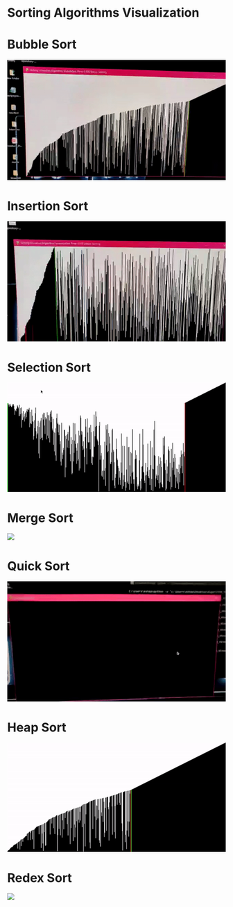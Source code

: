 # Sorting Algorithms Visualization

# Bubble Sort


![](../Visual/BubbleSort.gif)

# Insertion Sort


![](../Visual/InsertionSort.gif)


# Selection Sort


![](../Visual/SelectionSort.gif)


# Merge Sort


![](../Visual/MergeSort.gif)



# Quick Sort


![](../Visual/QuickSort.gif)



# Heap Sort


![](../Visual/HeapSort.gif)

# Redex Sort


![](../Visual/RedexSort.gif)
